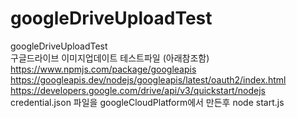 # googleDriveUploadTest
googleDriveUploadTest
<br>
구글드라이브 이미지업데이트 테스트파일 (아래참조함)
<br>
https://www.npmjs.com/package/googleapis
<br>
https://googleapis.dev/nodejs/googleapis/latest/oauth2/index.html
<br>
https://developers.google.com/drive/api/v3/quickstart/nodejs
<br>
credential.json 파일을 googleCloudPlatform에서 만든후 node start.js 
